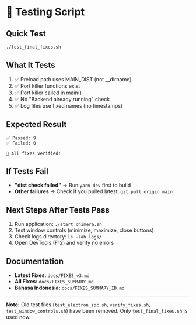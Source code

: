 # 🧪 Testing Script

## Quick Test
```bash
./test_final_fixes.sh
```

## What It Tests
1. ✅ Preload path uses MAIN_DIST (not __dirname)
2. ✅ Port killer functions exist
3. ✅ Port killer called in main()
4. ✅ No "Backend already running" check
5. ✅ Log files use fixed names (no timestamps)

## Expected Result
```
✅ Passed: 9
✅ Failed: 0

🎉 All fixes verified!
```

## If Tests Fail
- **"dist check failed"** → Run `yarn dev` first to build
- **Other failures** → Check if you pulled latest: `git pull origin main`

## Next Steps After Tests Pass
1. Run application: `./start_chimera.sh`
2. Test window controls (minimize, maximize, close buttons)
3. Check logs directory: `ls -lah logs/`
4. Open DevTools (F12) and verify no errors

## Documentation
- **Latest Fixes:** `docs/FIXES_v3.md`
- **All Fixes:** `docs/FIXES_SUMMARY.md`
- **Bahasa Indonesia:** `docs/FIXES_SUMMARY_ID.md`

---

**Note:** Old test files (`test_electron_ipc.sh`, `verify_fixes.sh`, `test_window_controls.sh`) have been removed. Only `test_final_fixes.sh` is used now.

